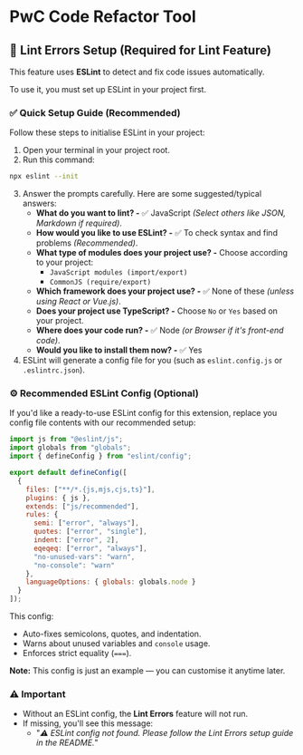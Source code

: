 # PwC Code Refactor Tool

## 🔧 Lint Errors Setup (Required for Lint Feature)

This feature uses **ESLint** to detect and fix code issues automatically. 

To use it, you must set up ESLint in your project first.

### ✅ Quick Setup Guide (Recommended)

Follow these steps to initialise ESLint in your project:

1. Open your terminal in your project root.
2. Run this command:
```bash
npx eslint --init
```
3. Answer the prompts carefully. Here are some suggested/typical answers:
    - **What do you want to lint? -** ✅ JavaScript *(Select others like JSON, Markdown if required)*.
    - **How would you like to use ESLint? -** ✅ To check syntax and find problems *(Recommended)*.
    - **What type of modules does your project use? -** Choose according to your project: 
        - `JavaScript modules (import/export)`
        - `CommonJS (require/export)`
    - **Which framework does your project use? -** ✅ None of these *(unless using React or Vue.js)*.
    - **Does your project use TypeScript? -** Choose `No` or `Yes` based on your project.
    - **Where does your code run? -** ✅ Node *(or Browser if it's front-end code)*.
    - **Would you like to install them now? -** ✅ Yes
4. ESLint will generate a config file for you (such as `eslint.config.js` or `.eslintrc.json`).

### ⚙ Recommended ESLint Config (Optional)

If you'd like a ready-to-use ESLint config for this extension, replace you config file contents with our recommended setup:

```js
import js from "@eslint/js";
import globals from "globals";
import { defineConfig } from "eslint/config";

export default defineConfig([
  {
    files: ["**/*.{js,mjs,cjs,ts}"],
    plugins: { js },
    extends: ["js/recommended"],
    rules: {
      semi: ["error", "always"],
      quotes: ["error", "single"],
      indent: ["error", 2],
      eqeqeq: ["error", "always"],
      "no-unused-vars": "warn",
      "no-console": "warn"
    },
    languageOptions: { globals: globals.node }
  }
]);
```

This config:
- Auto-fixes semicolons, quotes, and indentation.
- Warns about unused variables and `console` usage.
- Enforces strict equality (`===`).

**Note:** This config is just an example — you can customise it anytime later.

### ⚠️ Important

- Without an ESLint config, the **Lint Errors** feature will not run.
- If missing, you'll see this message:
    - "*⚠️ ESLint config not found. Please follow the Lint Errors setup guide in the README.*"